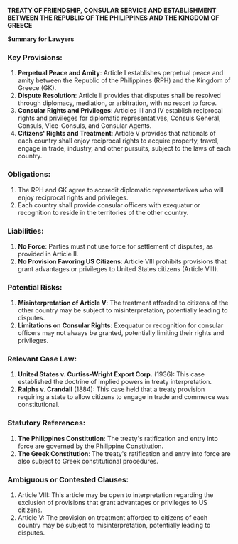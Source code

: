 **TREATY OF FRIENDSHIP, CONSULAR SERVICE AND ESTABLISHMENT BETWEEN THE REPUBLIC OF THE PHILIPPINES AND THE KINGDOM OF GREECE**

**Summary for Lawyers**

### Key Provisions:

1. **Perpetual Peace and Amity**: Article I establishes perpetual peace and amity between the Republic of the Philippines (RPH) and the Kingdom of Greece (GK).
2. **Dispute Resolution**: Article II provides that disputes shall be resolved through diplomacy, mediation, or arbitration, with no resort to force.
3. **Consular Rights and Privileges**: Articles III and IV establish reciprocal rights and privileges for diplomatic representatives, Consuls General, Consuls, Vice-Consuls, and Consular Agents.
4. **Citizens' Rights and Treatment**: Article V provides that nationals of each country shall enjoy reciprocal rights to acquire property, travel, engage in trade, industry, and other pursuits, subject to the laws of each country.

### Obligations:

1. The RPH and GK agree to accredit diplomatic representatives who will enjoy reciprocal rights and privileges.
2. Each country shall provide consular officers with exequatur or recognition to reside in the territories of the other country.

### Liabilities:

1. **No Force**: Parties must not use force for settlement of disputes, as provided in Article II.
2. **No Provision Favoring US Citizens**: Article VIII prohibits provisions that grant advantages or privileges to United States citizens (Article VIII).

### Potential Risks:

1. **Misinterpretation of Article V**: The treatment afforded to citizens of the other country may be subject to misinterpretation, potentially leading to disputes.
2. **Limitations on Consular Rights**: Exequatur or recognition for consular officers may not always be granted, potentially limiting their rights and privileges.

### Relevant Case Law:

1. **United States v. Curtiss-Wright Export Corp.** (1936): This case established the doctrine of implied powers in treaty interpretation.
2. **Ralphs v. Crandall** (1884): This case held that a treaty provision requiring a state to allow citizens to engage in trade and commerce was constitutional.

### Statutory References:

1. **The Philippines Constitution**: The treaty's ratification and entry into force are governed by the Philippine Constitution.
2. **The Greek Constitution**: The treaty's ratification and entry into force are also subject to Greek constitutional procedures.

### Ambiguous or Contested Clauses:

1. Article VIII: This article may be open to interpretation regarding the exclusion of provisions that grant advantages or privileges to US citizens.
2. Article V: The provision on treatment afforded to citizens of each country may be subject to misinterpretation, potentially leading to disputes.